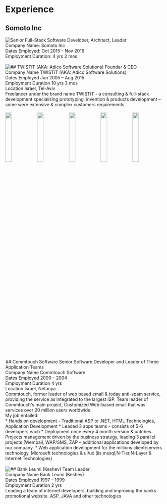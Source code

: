 # Experience
## Somoto Inc
<img style="float: left;" src="https://media-exp1.licdn.com/dms/image/C4D0BAQHLql--gedu0g/company-logo_100_100/0?e=1591833600&v=beta&t=o8wh5wK5Smm_OkZ_XLAaHxFQGxtinlZgTlENUXcu5K4" />
Senior Full-Stack Software Developer, Architect, Leader<br>
Company Name: Somoto Inc<br>
Dates Employed: Oct 2015 – Nov 2019<br>
Employment Duration: 4 yrs 2 mos<br>
<br>
## TWISTiT (AKA: Adico Software Solutions)
<img style="float: left;" src="https://media-exp1.licdn.com/dms/image/C510BAQEyIsk0JtY26w/company-logo_100_100/0?e=1591833600&v=beta&t=fqnL3VxvbEHdeKPjGOQCXyDA83ufSo8mdbiHh5ii0o0" />
Founder & CEO<br>
Company Name TWISTiT (AKA: Adico Software Solutions)<br>
Dates Employed Jun 2005 – Aug 2015<br>
Employment Duration 10 yrs 3 mos<br>
Location Israel, Tel-Aviv<br>
Freelancer under the brand name TWISTiT - a consulting & full-stack development specializing prototyping, invention & products development – some were extensive & complex customers requirements.<br>
<br>
<img style="float: left;width:20%;" src="https://media-exp1.licdn.com/media-proxy/ext?w=678&h=444&f=n&hash=W9fOLAgOTTJAzibKbK0Z0Y1hz4I%3D&ora=1%2CaFBCTXdkRmpGL2lvQUFBPQ%2CxAVta9Er0Ua9hFURww4g76WE-Umi4UIJRo3RTW30D3z75ZLJIy6uMJDAAe388UJOJ3FU_0duJrv9Ai-3S8_pNdCvKg" width="100px" />
<img style="float: left;width:20%;" src="https://media-exp1.licdn.com/dms/image/C4E2DAQFvXOImeAkfxA/profile-treasury-image-shrink_160_160/0?e=1583629200&v=beta&t=kpdrcf8E6pqcFHvDKvPrf6nV1ExMMy0UG47D-uYAdZk" />
<img style="float: left;width:20%;" src="https://media-exp1.licdn.com/dms/image/C4E2DAQEyiT8hwF3l9A/profile-treasury-image-shrink_160_160/0?e=1583629200&v=beta&t=SNytTxMxEboToofPZTO2x5WwpB4X1K5XVoRwivnE8xg" />
<img style="float: left;width:20%;" src="https://media-exp1.licdn.com/dms/image/C4E2DAQHXnhXQKv2K6w/profile-treasury-image-shrink_480_480/0?e=1583629200&v=beta&t=mefcwhwEc52Ev-yxjnp04VyB0rpKf9PVyUg7ZETuEAo" />
<img style="float: left;width:20%;" src="https://media-exp1.licdn.com/media-proxy/ext?w=125&h=124&f=n&hash=rca98wNLaJwreddpnuwnUihFD5c%3D&ora=1%2CaFBCTXdkRmpGL2lvQUFBPQ%2CxAVta9Er0Ua9hFUY1hRv46HPpEP_6UJDTIOTUzCjXjryurrCNTSpJpmcIOD98TJPJm9E0lVsLLrHAGmyDNPifA" />
<br>
## Commtouch Software
<img style="float: left;" src="data:image/gif;base64,R0lGODlhAQABAIAAAAAAAP///yH5BAEAAAAALAAAAAABAAEAAAIBRAA7" />
Senior Software Developer and Leader of Three Application Teams<br>
Company Name Commtouch Software<br>
Dates Employed 2000 – 2004<br>
Employment Duration 4 yrs<br>
Location Israel, Netanya<br>
Commtouch, former leader of web based email & today anti-spam service, providing the service as integrated to the largest ISP. Team leader of Commtouch's main project, Customized Web-based email that was services over 20 million users worldwide.<br>
My job entailed:<br>
* Hands on development - Traditional ASP to .NET, HTML Technologies, Application Development
* Leaded 3 apps teams - consists of 5-6 developers each
* Deployment once every 4 month version & patches. Projects management driven by the business strategy, leading 3 parallel projects (Wembail, WAP/SMS, ZAP – additional applications developed by our company.
* Web application development for the millions client/servers technology, Microsoft technologies & ui/ux (iis,mssql,N-Tier,N-Layer & Internet Technologies)
<br><br>
## Bank Leumi (Keshev)
<img style="float: left;" src="https://media-exp1.licdn.com/dms/image/C4E0BAQE7hw0-xmkaNQ/company-logo_100_100/0?e=1591833600&v=beta&t=Pi1bXRjxbzPyevhmbgIgmfPY4t7BkL2rp5RU95DzIxA" />
Team Leader<br>
Company Name Bank Leumi (Keshev)<br>
Dates Employed 1997 – 1999<br>
Employment Duration 2 yrs<br>
Leading a team of internet developers, building and improving the banks promotional website. ASP, JAVA and other technologies<br>
